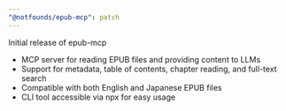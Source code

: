 ```yaml
---
"@notfounds/epub-mcp": patch
---
```


Initial release of epub-mcp

- MCP server for reading EPUB files and providing content to LLMs
- Support for metadata, table of contents, chapter reading, and full-text search
- Compatible with both English and Japanese EPUB files
- CLI tool accessible via npx for easy usage